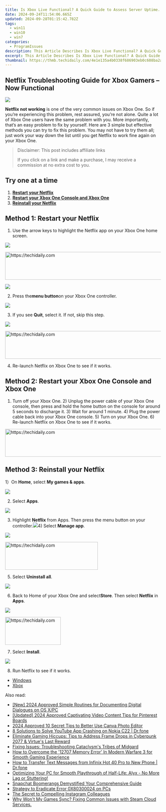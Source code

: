 ```yaml
---
title: Is Xbox Live Functional? A Quick Guide to Assess Server Uptime.
date: 2024-09-24T11:54:06.665Z
updated: 2024-09-28T01:15:42.782Z
tags:
  - win11
  - win10
  - win7
categories:
  - ProgramIssues
description: This Article Describes Is Xbox Live Functional? A Quick Guide to Assess Server Uptime.
excerpt: This Article Describes Is Xbox Live Functional? A Quick Guide to Assess Server Uptime.
thumbnail: https://thmb.techidaily.com/4e1e135a4b0338f686903eb0c608ba2a349e6fad2f1ea5329a35a6ad22caba43.png
---
```


## Netflix Troubleshooting Guide for Xbox Gamers – Now Functional

![](https://images.drivereasy.com/wp-content/uploads/2018/01/img_5a52db997e254.jpg)

**Netflix not working** is one of the very common issues on Xbox One. So if you’re experiencing this problem, rest assured, you’re not alone. Quite a lot of Xbox One users have the same problem with you. More importantly, that’s an easy problem to fix by yourself. Here are 3 simple but effective methods you can try to fix this problem. You may not have to try them all; just work your way down the list until you get Netflix to work fine again on your Xbox One.

>  Disclaimer: This post includes affiliate links
>
>  If you click on a link and make a purchase, I may receive a commission at no extra cost to you.
>

## Try one at a time

1. **[Restart your Netflix](https://tools.techidaily.com/drivereasy/download/)**
2. **[Restart your Xbox One Console and Xbox One](https://tools.techidaily.com/drivereasy/download/)**
3. **[Reinstall your Netflix](https://tools.techidaily.com/drivereasy/download/)**

## Method 1: Restart your Netflix

1) Use the arrow keys to highlight the Netflix app on your Xbox One home screen.

![](https://images.drivereasy.com/wp-content/uploads/2017/09/img_59c9b7a85ed26.png)

<!-- affiliate ads begin -->
<a href="https://aligracehair.sjv.io/c/5597632/1868575/19272" target="_top" id="1868575">
  <img src="//a.impactradius-go.com/display-ad/19272-1868575" border="0" alt="https://techidaily.com" width="728" height="90"/>
</a>
<img height="0" width="0" src="https://aligracehair.sjv.io/i/5597632/1868575/19272" style="position:absolute;visibility:hidden;" border="0" />
<!-- affiliate ads end -->

![](https://images.drivereasy.com/wp-content/uploads/2017/09/img_59c9bc0594322.jpg)

2) Press the**menu button**on your Xbox One controller.

![](https://images.drivereasy.com/wp-content/uploads/2017/09/img_59c9b7d5cf405.png)

3) If you see **Quit**, select it. If not, skip this step.

![](https://images.drivereasy.com/wp-content/uploads/2017/09/img_59c9bc63f0698.png)

<!-- affiliate ads begin -->
<a href="https://aligracehair.sjv.io/c/5597632/1934258/19272" target="_top" id="1934258">
  <img src="//a.impactradius-go.com/display-ad/19272-1934258" border="0" alt="https://techidaily.com" width="728" height="90"/>
</a>
<img height="0" width="0" src="https://aligracehair.sjv.io/i/5597632/1934258/19272" style="position:absolute;visibility:hidden;" border="0" />
<!-- affiliate ads end -->

4) Re-launch Netflix on Xbox One to see if it works.

## Method 2: Restart your Xbox One Console and Xbox One

1) Turn off your Xbox One. 2) Unplug the power cable of your Xbox One console, then press and hold the home button on the console for around 5 seconds to discharge it. 3) Wait for around 1 minute. 4) Plug the power cable back into your Xbox One console. 5) Turn on your Xbox One. 6) Re-launch Netflix on Xbox One to see if it works.

<!-- affiliate ads begin -->
<a href="https://bluettiit.sjv.io/c/5597632/2148129/17093" target="_top" id="2148129">
  <img src="//a.impactradius-go.com/display-ad/17093-2148129" border="0" alt="https://techidaily.com" width="728" height="90"/>
</a>
<img height="0" width="0" src="https://bluettiit.sjv.io/i/5597632/2148129/17093" style="position:absolute;visibility:hidden;" border="0" />
<!-- affiliate ads end -->

## Method 3: Reinstall your Netflix

1）On **Home**, select **My games & apps**.

![](https://images.drivereasy.com/wp-content/uploads/2017/09/img_59c9d2f1b0153.png)

2) Select **Apps**.

![](https://images.drivereasy.com/wp-content/uploads/2017/09/img_59c9d39a96109.png)

3) Highlight **Netflix** from Apps. Then press the menu button on your controller.![](https://images.drivereasy.com/wp-content/uploads/2017/09/img_59c9b7d5cf405.png)4) Select **Manage app**.

![](https://images.drivereasy.com/wp-content/uploads/2017/09/img_59c9d4de65636.png)

<!-- affiliate ads begin -->
<a href="https://homestyler.sjv.io/c/5597632/1943648/22993" target="_top" id="1943648">
  <img src="//a.impactradius-go.com/display-ad/22993-1943648" border="0" alt="https://techidaily.com" width="300" height="90"/>
</a>
<img height="0" width="0" src="https://homestyler.sjv.io/i/5597632/1943648/22993" style="position:absolute;visibility:hidden;" border="0" />
<!-- affiliate ads end -->

5) Select **Uninstall all**.

![](https://images.drivereasy.com/wp-content/uploads/2017/09/img_59c9d5c6d7c9b.png)

6) Back to Home of your Xbox One and select**Store**. Then select **Netflix** in **Apps**.

![](https://images.drivereasy.com/wp-content/uploads/2017/09/img_59c9d67dec46f.jpg)

<!-- affiliate ads begin -->
<a href="https://aligracehair.sjv.io/c/5597632/2135367/19272" target="_top" id="2135367">
  <img src="//a.impactradius-go.com/display-ad/19272-2135367" border="0" alt="https://techidaily.com" width="180" height="90"/>
</a>
<img height="0" width="0" src="https://aligracehair.sjv.io/i/5597632/2135367/19272" style="position:absolute;visibility:hidden;" border="0" />
<!-- affiliate ads end -->

7) Select **Install**.

![](https://images.drivereasy.com/wp-content/uploads/2017/09/img_59c9d6d32cef6.jpg)

8) Run Netflix to see if it works.

* [Windows](https://tools.techidaily.com/drivereasy/download/)
* [Xbox](https://tools.techidaily.com/drivereasy/download/)

<ins class="adsbygoogle"
     style="display:block"
     data-ad-format="autorelaxed"
     data-ad-client="ca-pub-7571918770474297"
     data-ad-slot="1223367746"></ins>

<ins class="adsbygoogle"
     style="display:block"
     data-ad-client="ca-pub-7571918770474297"
     data-ad-slot="8358498916"
     data-ad-format="auto"
     data-full-width-responsive="true"></ins>

<span class="atpl-alsoreadstyle">Also read:</span>
<div><ul>
<li><a href="https://video-capture.techidaily.com/new-2024-approved-simple-routines-for-documenting-digital-dialogues-on-os-xpc/"><u>[New] 2024 Approved Simple Routines for Documenting Digital Dialogues on OS X/PC</u></a></li>
<li><a href="https://vimeo-videos.techidaily.com/updated-2024-approved-captivating-video-content-tips-for-pinterest-boards/"><u>[Updated] 2024 Approved Captivating Video Content Tips for Pinterest Boards</u></a></li>
<li><a href="https://article-knowledge.techidaily.com/2024-approved-10-secret-tips-to-better-use-canva-photo-editor/"><u>2024 Approved 10 Secret Tips to Better Use Canva Photo Editor</u></a></li>
<li><a href="https://howto.techidaily.com/8-solutions-to-solve-youtube-app-crashing-on-nokia-c22-drfone-by-drfone-fix-android-problems-fix-android-problems/"><u>8 Solutions to Solve YouTube App Crashing on Nokia C22 | Dr.fone</u></a></li>
<li><a href="https://win-answers.techidaily.com/eliminate-gaming-hiccups-tips-to-address-frame-drops-in-cyberpunk-2077-and-virtues-last-reward/"><u>Eliminate Gaming Hiccups: Tips to Address Frame Drops in Cyberpunk 2077 & Virtue's Last Reward</u></a></li>
<li><a href="https://win-answers.techidaily.com/fixing-issues-troubleshooting-cataclysms-tribes-of-midgard/"><u>Fixing Issues: Troubleshooting Cataclysm's Tribes of Midgard</u></a></li>
<li><a href="https://win-answers.techidaily.com/how-to-overcome-the-12707-memory-error-in-modern-warfare-3-for-smooth-gaming-experience/"><u>How to Overcome the '12707 Memory Error' In Modern Warfare 3 for Smooth Gaming Experience</u></a></li>
<li><a href="https://android-transfer.techidaily.com/how-to-transfer-text-messages-from-infinix-hot-40-pro-to-new-phone-drfone-by-drfone-transfer-from-android-transfer-from-android/"><u>How to Transfer Text Messages from Infinix Hot 40 Pro to New Phone | Dr.fone</u></a></li>
<li><a href="https://win-answers.techidaily.com/1723003688911-optimizing-your-pc-for-smooth-playthrough-of-half-life-alyx-no-more-lag-or-stuttering/"><u>Optimizing Your PC for Smooth Playthrough of Half-Life: Alyx - No More Lag or Stuttering!</u></a></li>
<li><a href="https://tiktok-video-recordings.techidaily.com/snapchat-boomerangs-demystified-your-comprehensive-guide/"><u>Snapchat Boomerangs Demystified Your Comprehensive Guide</u></a></li>
<li><a href="https://win11-tips.techidaily.com/strategy-to-eradicate-error-0x80300024-on-pcs/"><u>Strategy to Eradicate Error 0X80300024 on PCs</u></a></li>
<li><a href="https://extra-hints.techidaily.com/the-secret-to-compelling-instagram-colleagues/"><u>The Secret to Compelling Instagram Colleagues</u></a></li>
<li><a href="https://win-answers.techidaily.com/why-wont-my-games-sync-fixing-common-issues-with-steam-cloud-services/"><u>Why Won't My Games Sync? Fixing Common Issues with Steam Cloud Services.</u></a></li>
</ul></div>

